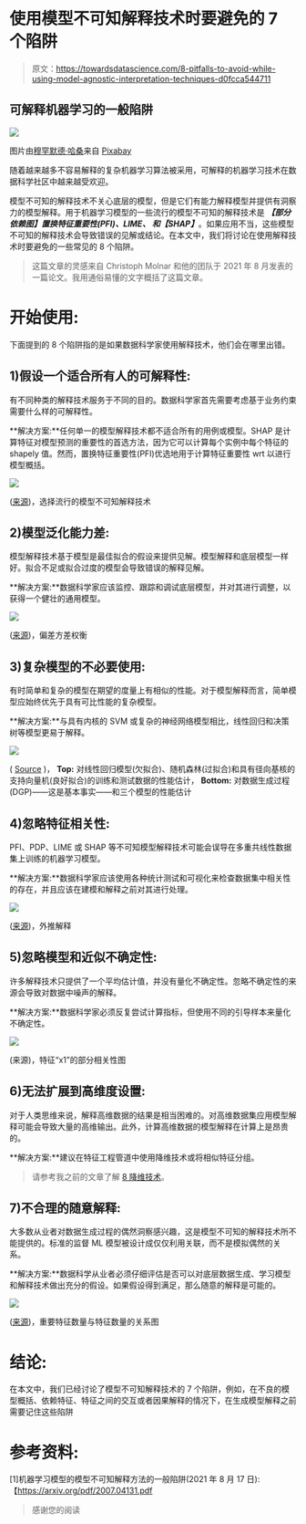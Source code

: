 # 使用模型不可知解释技术时要避免的 7 个陷阱

> 原文：<https://towardsdatascience.com/8-pitfalls-to-avoid-while-using-model-agnostic-interpretation-techniques-d0fcca544711>

## 可解释机器学习的一般陷阱

![](img/d34e00adb667d7afc4171f5e9ed740fa.png)

图片由[穆罕默德·哈桑](https://pixabay.com/users/mohamed_hassan-5229782/?utm_source=link-attribution&amp;utm_medium=referral&amp;utm_campaign=image&amp;utm_content=4082314)来自 [Pixabay](https://pixabay.com/?utm_source=link-attribution&amp;utm_medium=referral&amp;utm_campaign=image&amp;utm_content=4082314)

随着越来越多不容易解释的复杂机器学习算法被采用，可解释的机器学习技术在数据科学社区中越来越受欢迎。

模型不可知的解释技术不关心底层的模型，但是它们有能力解释模型并提供有洞察力的模型解释。用于机器学习模型的一些流行的模型不可知的解释技术是 ***【部分依赖图】******置换特征重要性(PFI)、LIME、*** 和***【SHAP】***。如果应用不当，这些模型不可知的解释技术会导致错误的见解或结论。在本文中，我们将讨论在使用解释技术时要避免的一些常见的 8 个陷阱。

> 这篇文章的灵感来自 Christoph Molnar 和他的团队于 2021 年 8 月发表的一篇论文。我用通俗易懂的文字概括了这篇文章。

# 开始使用:

下面提到的 8 个陷阱指的是如果数据科学家使用解释技术，他们会在哪里出错。

## 1)假设一个适合所有人的可解释性:

有不同种类的解释技术服务于不同的目的。数据科学家首先需要考虑基于业务约束需要什么样的可解释性。

**解决方案:**任何单一的模型解释技术都不适合所有的用例或模型。SHAP 是计算特征对模型预测的重要性的首选方法，因为它可以计算每个实例中每个特征的 shapely 值。然而，置换特征重要性(PFI)优选地用于计算特征重要性 wrt 以进行模型概括。

![](img/39d035351cb6e7038784fb3246423059.png)

([来源](https://arxiv.org/pdf/2007.04131.pdf))，选择流行的模型不可知解释技术

## 2)模型泛化能力差:

模型解释技术基于模型是最佳拟合的假设来提供见解。模型解释和底层模型一样好。拟合不足或拟合过度的模型会导致错误的解释见解。

**解决方案:**数据科学家应该监控、跟踪和调试底层模型，并对其进行调整，以获得一个健壮的通用模型。

![](img/54bc71961094b069954cef6c205e9e25.png)

([来源](https://www.kaggle.com/general/198890))，偏差方差权衡

## 3)复杂模型的不必要使用:

有时简单和复杂的模型在期望的度量上有相似的性能。对于模型解释而言，简单模型应始终优先于具有可比性能的复杂模型。

**解决方案:**与具有内核的 SVM 或复杂的神经网络模型相比，线性回归和决策树等模型更易于解释。

![](img/d3d2948851021058e138953df401a7d2.png)

( [Source](https://arxiv.org/pdf/2007.04131.pdf) )， **Top:** 对线性回归模型(欠拟合)、随机森林(过拟合)和具有径向基核的支持向量机(良好拟合)的训练和测试数据的性能估计， **Bottom:** 对数据生成过程(DGP)——这是基本事实——和三个模型的性能估计

## 4)忽略特征相关性:

PFI、PDP、LIME 或 SHAP 等不可知模型解释技术可能会误导在多重共线性数据集上训练的机器学习模型。

**解决方案:**数据科学家应该使用各种统计测试和可视化来检查数据集中相关性的存在，并且应该在建模和解释之前对其进行处理。

![](img/eb66d7d02b9955cb43c8dc45ea7ed263.png)

([来源](https://arxiv.org/pdf/2007.04131.pdf))，外推解释

## 5)忽略模型和近似不确定性:

许多解释技术只提供了一个平均估计值，并没有量化不确定性。忽略不确定性的来源会导致对数据中噪声的解释。

**解决方案:**数据科学家必须反复尝试计算指标，但使用不同的引导样本来量化不确定性。

![](img/5d1d2b08f84ba029aaf1bf5a1d575f05.png)

(来源)，特征“x1”的部分相关性图

## 6)无法扩展到高维度设置:

对于人类思维来说，解释高维数据的结果是相当困难的。对高维数据集应用模型解释可能会导致大量的高维输出。此外，计算高维数据的模型解释在计算上是昂贵的。

**解决方案:**建议在特征工程管道中使用降维技术或将相似特征分组。

> 请参考我之前的文章了解 [8 降维技术](/8-dimensionality-reduction-techniques-every-data-scientists-should-know-1c594f0aa7f2)。

[](/8-dimensionality-reduction-techniques-every-data-scientists-should-know-1c594f0aa7f2)  

## 7)不合理的随意解释:

大多数从业者对数据生成过程的偶然洞察感兴趣，这是模型不可知的解释技术所不能提供的。标准的监督 ML 模型被设计成仅仅利用关联，而不是模拟偶然的关系。

**解决方案:**数据科学从业者必须仔细评估是否可以对底层数据生成、学习模型和解释技术做出充分的假设。如果假设得到满足，那么随意的解释是可能的。

![](img/7691c6cb693cc25b486e53fda1c8cf62.png)

([来源](https://arxiv.org/pdf/2007.04131.pdf))，重要特征数量与特征数量的关系图

# 结论:

在本文中，我们已经讨论了模型不可知解释技术的 7 个陷阱，例如，在不良的模型概括、依赖特征、特征之间的交互或者因果解释的情况下，在生成模型解释之前需要记住这些陷阱

# 参考资料:

[1]机器学习模型的模型不可知解释方法的一般陷阱(2021 年 8 月 17 日):【https://arxiv.org/pdf/2007.04131.pdf

> 感谢您的阅读